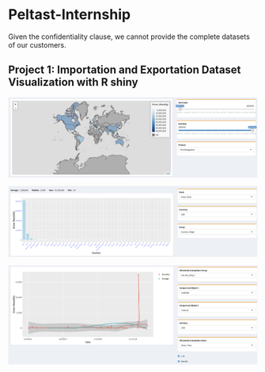 # Peltast-Internship

Given the confidentiality clause, we cannot provide the complete datasets of our customers.

## Project 1: Importation and Exportation Dataset Visualization with R shiny

![](Importation-Shiny/Images/Heatmap.png)

![](Importation-Shiny/Images/Bar.png)

![](Importation-Shiny/Images/Scatterplot.png)
